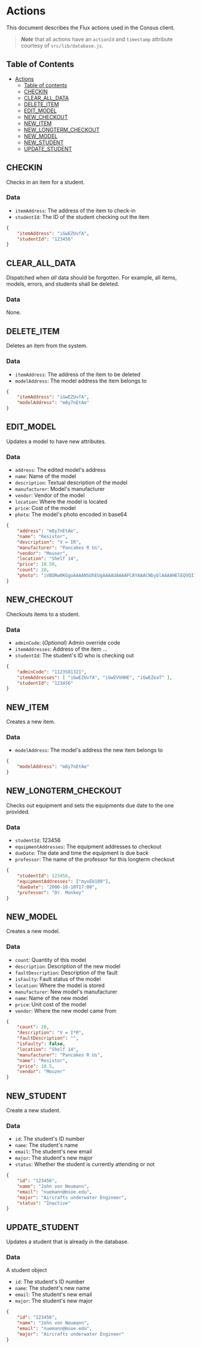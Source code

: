 # Actions

This document describes the Flux actions used in the Consus client.

> ***Note*** that all actions have an `actionId` and `timestamp` attribute courtesy of `src/lib/database.js`.

## Table of Contents

- [Actions](#actions)
    - [Table of contents](#table-of-contents)
    - [CHECKIN](#checkin)
    - [CLEAR_ALL_DATA](#clear_all_data)
    - [DELETE_ITEM](#delete_item)
    - [EDIT_MODEL](#edit_model)
    - [NEW_CHECKOUT](#new_checkout)
    - [NEW_ITEM](#new_item)
    - [NEW_LONGTERM_CHECKOUT](#new_longterm_checkout)
    - [NEW_MODEL](#new_model)
    - [NEW_STUDENT](#new_student)
    - [UPDATE_STUDENT](#update_student)


## CHECKIN

Checks in an item for a student.

### Data

- `itemAddress`: The address of the item to check-in
- `studentId`: The ID of the student checking out the item

```json
{
    "itemAddress": "iGwEZUvfA",
    "studentId": "123456"
}
```


## CLEAR_ALL_DATA

Dispatched when _all_ data should be forgotten. For example, all items, models, errors, and students shall be deleted.

### Data

None.


## DELETE_ITEM

Deletes an item from the system.

### Data

- `itemAddress`: The address of the item to be deleted
- `modelAddress`: The model address the item belongs to

```json
{
    "itemAddress": "iGwEZUvfA",
    "modelAddress": "m8y7nEtAe"
}
```


## EDIT_MODEL

Updates a model to have new attributes.

### Data

- `address`: The edited model's address
- `name`: Name of the model
- `description`: Textual description of the model
- `manufacturer`: Model's manufacturer
- `vendor`: Vendor of the model
- `location`: Where the model is located
- `price`: Cost of the model
- `photo`: The model's photo encoded in base64

```json
{
    "address": "m8y7nEtAe",
    "name": "Resistor",
    "description": "V = IR",
    "manufacturer": "Pancakes R Us",
    "vendor": "Mouser",
    "location": "Shelf 14",
    "price": 10.50,
    "count": 20,
    "photo": "iVBORw0KGgoAAAANSUhEUgAAAAUAAAAFCAYAAACNbyblAAAAHElEQVQI12P4//8/w38GIAXDIBKE0DHxgljNBAAO9TXL0Y4OHwAAAABJRU5ErkJggg=="
}
```


## NEW_CHECKOUT

Checkouts items to a student.

### Data

- `adminCode`: (_Optional_) Admin override code
- `itemAddresses`: Address of the item ...
- `studentId`: The student's ID who is checking out

```json
{
    "adminCode": "1123581321",
    "itemAddresses": [ "iGwEZUvfA", "iGwEVVHHE", "iGwEZeaT" ],
    "studentId": "123456"
}
```


## NEW_ITEM

Creates a new item.

### Data

- `modelAddress`: The model's address the new item belongs to

```json
{
    "modelAddress": "m8y7nEtAe"
}
```


## NEW_LONGTERM_CHECKOUT

Checks out equipment and sets the equipments due date to the one provided.

### Data

- `studentId`: 123456
- `equipmentAddresses`: The equipment addresses to checkout
- `dueDate`: The date and time the equipment is due back
- `professor`: The name of the professor for this longterm checkout

```json
{
    "studentId": 123456,
    "equipmentAddresses": ["myxEb109"],
    "dueDate": "2000-10-10T17:00",
    "professor": "Dr. Monkey"
}
```


## NEW_MODEL

Creates a new model.

### Data

- `count`: Quantity of this model
- `description`: Description of the new model
- `faultDescription`: Description of the fault
- `isFaulty`: Fault status of the model
- `location`: Where the model is stored
- `manufacturer`: New model's manufacturer
- `name`: Name of the new model
- `price`: Unit cost of the model
- `vendor`: Where the new model came from

```json
{
    "count": 20,
    "description": "V = I*R",
    "faultDescription": "",
    "isFaulty": false,
    "location": "Shelf 14",
    "manufacturer": "Pancakes R Us",
    "name": "Resistor",
    "price": 10.5,
    "vendor": "Mouzer"
}
```


## NEW_STUDENT

Create a new student.

### Data

- `id`: The student's ID number
- `name`: The student's name
- `email`: The student's new email
- `major`: The student's new major
- `status`: Whether the student is currently attending or not

```json
{
    "id": "123456",
    "name": "John von Neumann",
    "email": "nuemann@msoe.edu",
    "major": "Aircrafts underwater Engineer",
    "status": "Inactive"
}
```

## UPDATE_STUDENT

Updates a student that is already in the database.

### Data

A student object

- `id`: The student's ID number
- `name`: The student's new name
- `email`: The student's new email
- `major`: The student's new major

```json
{
    "id": "123456",
    "name": "John von Neumann",
    "email": "nuemann@msoe.edu",
    "major": "Aircrafts underwater Engineer"
}
```
